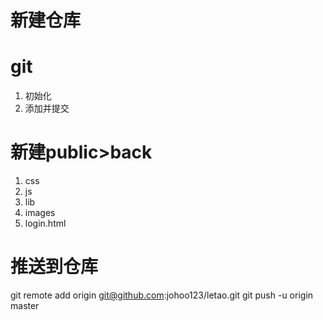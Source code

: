 # 新建仓库
# git
1. 初始化
2. 添加并提交
# 新建public>back
1. css
2. js
3. lib
4. images
5. login.html
# 推送到仓库
git remote add origin git@github.com:johoo123/letao.git
git push -u origin master